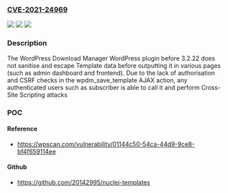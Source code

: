 ### [CVE-2021-24969](https://cve.mitre.org/cgi-bin/cvename.cgi?name=CVE-2021-24969)
![](https://img.shields.io/static/v1?label=Product&message=WordPress%20Download%20Manager&color=blue)
![](https://img.shields.io/static/v1?label=Version&message=3.2.22%3C%203.2.22%20&color=brighgreen)
![](https://img.shields.io/static/v1?label=Vulnerability&message=CWE-79%20Cross-site%20Scripting%20(XSS)&color=brighgreen)

### Description

The WordPress Download Manager WordPress plugin before 3.2.22 does not sanitise and escape Template data before outputting it in various pages (such as admin dashboard and frontend). Due to the lack of authorisation and CSRF checks in the wpdm_save_template AJAX action, any authenticated users such as subscriber is able to call it and perform Cross-Site Scripting attacks

### POC

#### Reference
- https://wpscan.com/vulnerability/01144c50-54ca-44d9-9ce8-bf4f659114ee

#### Github
- https://github.com/20142995/nuclei-templates

